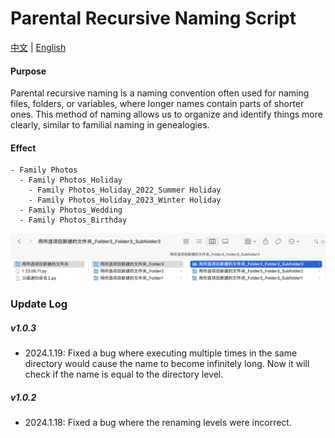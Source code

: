 # Parental Recursive Naming Script

[中文](README.md) | [English](README_ENGLISH.md)

#### Purpose

Parental recursive naming is a naming convention often used for naming files, folders, or variables, where longer names contain parts of shorter ones. This method of naming allows us to organize and identify things more clearly, similar to familial naming in genealogies.

#### Effect

~~~
- Family Photos
  - Family Photos_Holiday
    - Family Photos_Holiday_2022_Summer Holiday
    - Family Photos_Holiday_2023_Winter Holiday
  - Family Photos_Wedding
  - Family Photos_Birthday
~~~

![Snipaste_2024-01-17_23-20-07](Snipaste_2024-01-17_23-20-07.png)

### Update Log

##### v1.0.3

- 2024.1.19: Fixed a bug where executing multiple times in the same directory would cause the name to become infinitely long. Now it will check if the name is equal to the directory level.

##### v1.0.2

- 2024.1.18: Fixed a bug where the renaming levels were incorrect.